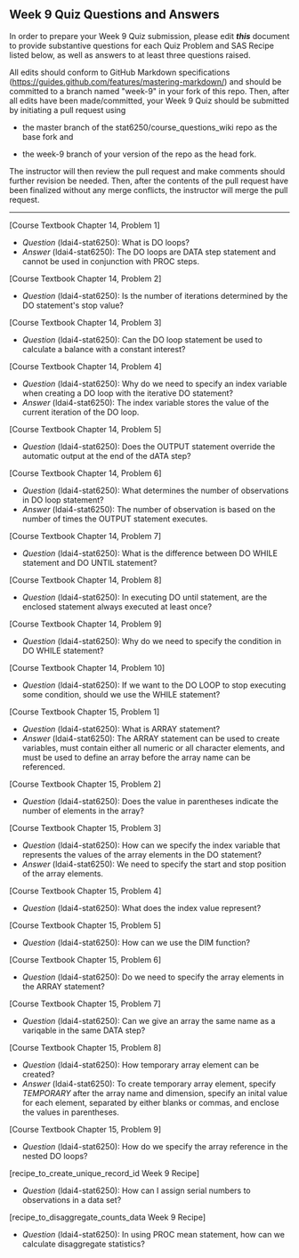 ## Week 9 Quiz Questions and Answers

In order to prepare your Week 9 Quiz submission, please edit ***this*** document to provide substantive questions for each Quiz Problem and SAS Recipe listed below, as well as answers to at least three questions raised.

All edits should conform to GitHub Markdown specifications (https://guides.github.com/features/mastering-markdown/) and should be committed to a branch named "week-9" in your fork of this repo. Then, after all edits have been made/committed, your Week 9 Quiz should be submitted by initiating a pull request using

- the master branch of the stat6250/course_questions_wiki repo as the base fork and

- the week-9 branch of your version of the repo as the head fork.

The instructor will then review the pull request and make comments should further revision be needed. Then, after the contents of the pull request have been finalized without any merge conflicts, the instructor will merge the pull request.

********************************************************************************



[Course Textbook Chapter 14, Problem 1]
- *Question* (ldai4-stat6250): What is DO loops?
- *Answer* (ldai4-stat6250): The DO loops are DATA step statement and cannot be used in conjunction with PROC steps.



[Course Textbook Chapter 14, Problem 2]
- *Question* (ldai4-stat6250): Is the number of iterations determined by the DO statement's stop value?



[Course Textbook Chapter 14, Problem 3]
- *Question* (ldai4-stat6250): Can the DO loop statement be used to calculate a balance with a constant interest?



[Course Textbook Chapter 14, Problem 4]
- *Question* (ldai4-stat6250): Why do we need to specify an index variable when creating a DO loop with the iterative DO statement?
- *Answer* (ldai4-stat6250): The index variable stores the value of the current iteration of the DO loop.



[Course Textbook Chapter 14, Problem 5]
- *Question* (ldai4-stat6250): Does the OUTPUT statement override the automatic output at the end of the dATA step?



[Course Textbook Chapter 14, Problem 6]
- *Question* (ldai4-stat6250): What determines the number of observations in DO loop statement?
- *Answer* (ldai4-stat6250): The number of observation is based on the number of times the OUTPUT statement executes.



[Course Textbook Chapter 14, Problem 7]
- *Question* (ldai4-stat6250): What is the difference between DO WHILE statement and DO UNTIL statement?



[Course Textbook Chapter 14, Problem 8]
- *Question* (ldai4-stat6250): In executing DO until statement, are the enclosed statement always executed at least once?



[Course Textbook Chapter 14, Problem 9]
- *Question* (ldai4-stat6250): Why do we need to specify the condition in DO WHILE statement?



[Course Textbook Chapter 14, Problem 10]
- *Question* (ldai4-stat6250): If we want to the DO LOOP to stop executing some condition, should we use the WHILE statement?



[Course Textbook Chapter 15, Problem 1]
- *Question* (ldai4-stat6250): What is ARRAY statement?
- *Answer* (ldai4-stat6250): The ARRAY statement can be used to create variables, must contain either all numeric or all character elements, and must be used to define an array before the array name can be referenced.



[Course Textbook Chapter 15, Problem 2]
- *Question* (ldai4-stat6250): Does the value in parentheses indicate the number of elements in the array?



[Course Textbook Chapter 15, Problem 3]
- *Question* (ldai4-stat6250): How can we specify the index variable that represents the values of the array elements in the DO statement?
- *Answer* (ldai4-stat6250): We need to specify the start and stop position of the array elements. 



[Course Textbook Chapter 15, Problem 4]
- *Question* (ldai4-stat6250): What does the index value represent?



[Course Textbook Chapter 15, Problem 5]
- *Question* (ldai4-stat6250): How can we use the DIM function?



[Course Textbook Chapter 15, Problem 6]
- *Question* (ldai4-stat6250): Do we need to specify the array elements in the ARRAY statement?



[Course Textbook Chapter 15, Problem 7]
- *Question* (ldai4-stat6250): Can we give an array the same name as a variqable in the same DATA step?



[Course Textbook Chapter 15, Problem 8]
- *Question* (ldai4-stat6250): How temporary array element can be created?
- *Answer* (ldai4-stat6250): To create temporary array element, specify _TEMPORARY_ after the array name and dimension, specify an inital value for each element, separated by either blanks or commas, and enclose the values in parentheses.



[Course Textbook Chapter 15, Problem 9]
- *Question* (ldai4-stat6250): How do we specify the array reference in the nested DO loops?



[recipe_to_create_unique_record_id Week 9 Recipe]
- *Question* (ldai4-stat6250): How can I assign serial numbers to observations in a data set?



[recipe_to_disaggregate_counts_data Week 9 Recipe]
- *Question* (ldai4-stat6250): In using PROC mean statement, how can we calculate disaggregate statistics?


